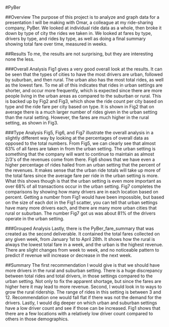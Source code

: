 #PyBer

##Overview
The purpose of this project is to analyze and graph data for a presentation I will be making with Omar, a colleague at my ride-sharing company, PyBer.  We looked at individual ride data as a whole, then broke it down by type of city the rides we taken in.  We looked at fares by type, drivers by type, and rides by type, as well as doing a final summary showing total fare over time, measured in weeks.

##Results
To me, the results are not surprising, but they are interesting none the less.

###Overall Analysis
Fig1 gives a very good overall look at the results.  It can be seen that the types of cities to have the most drivers are urban, followed by suburban, and then rural.  The urban also has the most total rides, as well as the lowest fare.  To me all of this indicates that rides in urban settings are shorter, and occur more frequently, which is expected since there are more people living in the urban areas as compared to the suburban or rural.  This is backed up by Fig2 and Fig3, which show the ride count per city based on type and the ride fare per city based on type.  It is shown in Fig2 that on average there is a much larger number of rides given in the urban setting than the rural setting.  However, the fares are much higher in the rural setting, as shown in Fig3.

###Type Analysis
Fig5, Fig6, and Fig7 illustrate the overall analysis in a slightly different way by looking at the percentages of overall data as opposed to the total numbers.  From Fig5, we can clearly see that almost 63% of all fares are taken in from the urban setting.  The urban setting is something that the company will want to continue to maintain as almost 2/3's of the revenues come from there.  Fig6 shows that we have even a higher percentage of rides hailed from an urban setting that the percent of the revenues.  It makes sense that the urban ride totals will take up more of the total fares since the average fare per ride in the urban setting is more.  What this shows though is that the urban setting is even more important as over 68% of all transactions occur in the urban setting.  Fig7 completes the comparisons by showing how many drivers are in each location based on percent.  Getting a number from Fig1 would have been impossible, but based on the size of each dot in the Fig1 scatter, you can tell that urban settings have many more drivers each, and there are many more urban cities that rural or suburban.  The number Fig7 got us was about 81% of the drivers operate in the urban setting.

###Grouped Analysis
Lastly, there is the PyBer_fare_summary that was created as the second deliverable.  It contained the total fares collected on any given week, from January 1st to April 28th.  It shows how the rural is always the lowest total fare in a week, and the urban is the highest revenue.  There are slight changes from week to week, and no noticeable pattern to predict if revenue will increase or decrease in the next week.

##Summary
The first recommendation I would give is that we should have more drivers in the rural and suburban setting.  There is a huge discrepancy between total rides and total drivers, in those settings compared to the urban setting.  Not only to fix the apparent shortage, but since the fares are higher here it may lead to more revenue.
Second, I would look in to ways to grow the rural ridership.  The range of rides in this setting is between 3 and 12.  Recommendation one would fall flat if there was not the demand for the drivers.
Lastly, I would dig deeper on which urban and suburban settings have a low driver count and see if those can be increased.  Fig1 shows that there are a few locations with a relatively low driver count compared to others in those demographics. 